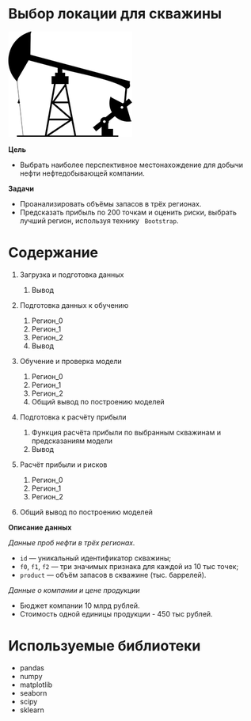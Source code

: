 # Выбор локации для скважины
![](pump.png?raw=true "Title")

**Цель**
* Выбрать наиболее перспективное местонахождение для добычи нефти нефтедобывающей компании.

**Задачи**
* Проанализировать объёмы запасов в трёх регионах.
* Предсказать прибыль по 200 точкам и оценить риски, выбрать лучший регион, используя технику ` Bootstrap`. 

# Содержание
1. Загрузка и подготовка данных
    1.  Вывод
2. Подготовка данных к обучению
    1. Регион_0
    2. Регион_1
    3. Регион_2
    4. Вывод
3. Обучение и проверка модели
    1. Регион_0
    2. Регион_1
    3. Регион_2
    4. Общий вывод по построению моделей

4. Подготовка к расчёту прибыли
    1. Функция расчёта прибыли по выбранным скважинам и предсказаниям модели
    2. Вывод
5. Расчёт прибыли и рисков
    1. Регион_0
    2. Регион_1
    3. Регион_2
6. Общий вывод по построению моделей


**Описание данных**

*Данные проб нефти в трёх регионах.*

* `id` — уникальный идентификатор скважины;
* `f0`, `f1`, `f2` — три значимых признака для каждой из 10 тыс точек;
* `product` — объём запасов в скважине (тыс. баррелей).

*Данные о компании и цене продукции*
* Бюджет компании 10 млрд рублей.
* Cтоимость одной единицы продукции - 450 тыс рублей.



# Используемые библиотеки
* pandas
* numpy
* matplotlib 
* seaborn
* scipy
* sklearn 
